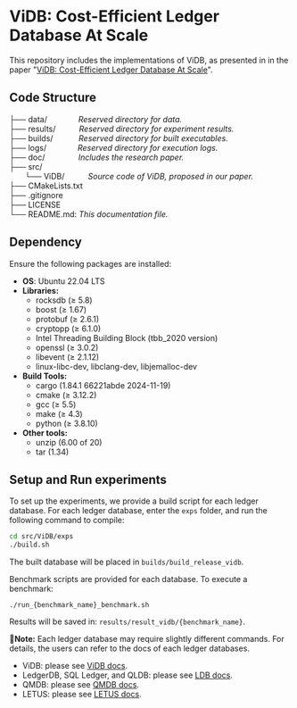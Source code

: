 # ViDB: Cost-Efficient Ledger Database At Scale
This repository includes the implementations of ViDB, as presented in in the paper "[ViDB: Cost-Efficient Ledger Database At Scale](doc/)".

## Code Structure

├── data/&emsp;&emsp;&emsp;&emsp;*Reserved directory for data.*<br>
├── results/&emsp;&emsp;&emsp;*Reserved directory for experiment results.*<br>
├── builds/&emsp;&emsp;&emsp;&nbsp;*Reserved directory for built executables.*<br>
├── logs/&emsp;&emsp;&emsp;&emsp;*Reserved directory for execution logs.*<br>
├── doc/&emsp;&emsp;&emsp;&emsp;&nbsp;*Includes the research paper.*<br>
├── src/<br>
&emsp;&emsp;└── ViDB/&emsp;&emsp;&emsp;*Source code of ViDB, proposed in our paper.*<br>
├── CMakeLists.txt<br>
├── .gitignore<br>
├── LICENSE<br>
└── README.md: *This documentation file.*<br>


## Dependency
Ensure the following packages are installed:
- **OS**: Ubuntu 22.04 LTS
- **Libraries:**
    * rocksdb (&geq; 5.8)
    * boost (&geq; 1.67)
    * protobuf (&geq; 2.6.1)
    * cryptopp (&geq; 6.1.0)
    * Intel Threading Building Block (tbb_2020 version)
    * openssl (&geq; 3.0.2)
    * libevent (&geq; 2.1.12)
    * linux-libc-dev, libclang-dev, libjemalloc-dev
- **Build Tools:**
    * cargo (1.84.1 66221abde 2024-11-19)
    * cmake (&geq; 3.12.2)
    * gcc (&geq; 5.5)
    * make (&geq; 4.3)
    * python (&geq; 3.8.10)
- **Other tools:**
    * unzip (6.00 of 20)
    * tar (1.34)

## Setup and Run experiments
To set up the experiments, we provide a build script for each ledger database. 
For each ledger database, enter the `exps` folder, and run the following command to compile:
```bash
cd src/ViDB/exps
./build.sh
```
The built database will be placed in `builds/build_release_vidb`.

Benchmark scripts are provided for each database. To execute a benchmark:
```
./run_{benchmark_name}_benchmark.sh
```
Results will be saved in: `results/result_vidb/{benchmark_name}`.

🌟**Note:** Each ledger database may require slightly different commands.
For details, the users can refer to the docs of each ledger databases.
- ViDB: please see [ViDB docs](src/ViDB/README.md).
- LedgerDB, SQL Ledger, and QLDB: please see [LDB docs](src/LDB/README.md).
- QMDB: please see [QMDB docs](src/QMDB/README.md).
- LETUS: please see [LETUS docs](src/LETUS/README.md).

